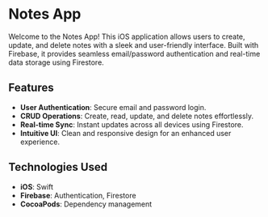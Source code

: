 # Notes App

Welcome to the Notes App! This iOS application allows users to create, update, and delete notes with a sleek and user-friendly interface. Built with Firebase, it provides seamless email/password authentication and real-time data storage using Firestore.

## Features

- **User Authentication**: Secure email and password login.
- **CRUD Operations**: Create, read, update, and delete notes effortlessly.
- **Real-time Sync**: Instant updates across all devices using Firestore.
- **Intuitive UI**: Clean and responsive design for an enhanced user experience.

## Technologies Used

- **iOS**: Swift
- **Firebase**: Authentication, Firestore
- **CocoaPods**: Dependency management

  
<p>
  <img scr ="https://github.com/user-attachments/assets/56d0159e-1c79-467b-982a-1a3c9537c085" width = "220px">
  <img scr ="https://github.com/user-attachments/assets/2f2d2840-0c5f-434c-8799-b8e1a2ae1ae7" width = "220px">
  <img scr ="https://github.com/user-attachments/assets/8423ea58-7611-4ca4-a3c7-3392ad3a74ad" width = "220px">
</p>









